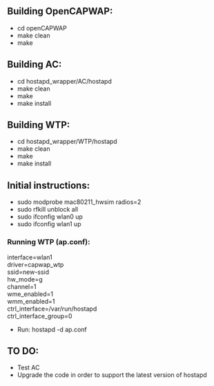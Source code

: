 ## Building OpenCAPWAP:  
* cd openCAPWAP  
* make clean  
* make  

## Building AC:  
* cd hostapd_wrapper/AC/hostapd  
* make clean  
* make  
* make install  

## Building WTP:   
* cd hostapd_wrapper/WTP/hostapd  
* make clean  
* make  
* make install  

## Initial instructions:  
* sudo modprobe mac80211_hwsim radios=2  
* sudo rfkill unblock all  
* sudo ifconfig wlan0 up  
* sudo ifconfig wlan1 up  

### Running WTP (ap.conf):  
interface=wlan1  
driver=capwap_wtp  
ssid=new-ssid  
hw_mode=g  
channel=1  
wme_enabled=1  
wmm_enabled=1  
ctrl_interface=/var/run/hostapd  
ctrl_interface_group=0  

* Run: hostapd -d ap.conf  

## TO DO:  
* Test AC  
* Upgrade the code in order to support the latest version of hostapd  

